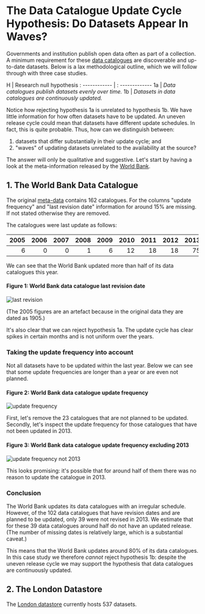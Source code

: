 # The Data Catalogue Update Cycle Hypothesis: Do Datasets Appear In Waves?


Governments and institution publish open data often as part of a collection. A minimum requirement for these [data catalogues](http://datacatalogs.org/) are discoverable and up-to-date datasets. Below is a lax methodological outline, which we will follow through with three case studies.


H | Research null hypothesis
: ------------ | : ------------- 
1a | *Data catalogues publish datasets evenly over time.*
1b | *Datasets in data catalogues are continuously updated.* 


<!--Research null hypothesis 1a:
*Data catalogues publish datasets evenly over time.*

Research null hypothesis 1b:
*Datasets in data catalogues are continuously updated.*-->

Notice how rejecting hypothesis 1a is unrelated to hypothesis 1b. We have little information for how often datasets have to be updated. An uneven release cycle could mean that datasets have different update schedules. In fact, this is quite probable. Thus, how can we distinguish between:

1. datasets that differ substantially in their update cycle; and
2. "waves" of updating datasets unrelated to the availability at the source?

The answer will only be qualitative and suggestive. Let's start by having a look at the meta-information released by the [World Bank](http://data.worldbank.org). 

## 1. The World Bank Data Catalogue

The original [meta-data](http://datacatalog.worldbank.org/) contains 162 catalogues. For the columns "update frequency" and "last revision date" information for around 15% are missing. If not stated otherwise they are removed. 

The catalogues were last update as follows:

2005 | 2006| 2007 | 2008 | 2009 | 2010 | 2011 | 2012 | 2013
 --: | --: |  --: | --:  |  --: | --:  | --:  | --:  | --:
   6 | 0   | 0    |  1   |    6 |  12  |  18  |  18  |  75 
   
We can see that the World Bank updated more than half of its data catalogues this year.

#### Figure 1: World Bank data catalogue last revision date 
![last revision](https://raw.github.com/theodi/R-projects/master/data-portal-analysis/graphics/last-revision.png)

(The 2005 figures are an artefact because in the original data they are dated as 1905.)

It's also clear that we can reject hypothesis 1a. The update cycle has clear spikes in certain months and is not uniform over the years.

### Taking the update frequency into account

Not all datasets have to be updated within the last year. Below we can see that some update frequencies are longer than a year or are even not planned.

#### Figure 2: World Bank data catalogue update frequency
![update frequency](https://raw.github.com/theodi/R-projects/master/data-portal-analysis/graphics/update-frequency.png)

First, let's remove the 23 catalogues that are not planned to be updated.
Secondly, let's inspect the update frequency for those catalogues that have not been updated in 2013.

#### Figure 3: World Bank data catalogue update frequency excluding 2013
![update frequency not 2013](https://raw.github.com/theodi/R-projects/master/data-portal-analysis/graphics/update-frequency-not2013.png)

This looks promising: it's possible that for around half of them there was no reason to update the catalogue in 2013. 

### Conclusion

The World Bank updates its data catalogues with an irregular schedule. However, of the 102 data catalogues that have revision dates and are planned to be updated, only 39 were not revised in 2013. We estimate that for these 39 data catalogues around half do not have an updated release. (The number of missing dates is relatively large, which is a substantial caveat.)

<!--This is a positive framing – we could also say "hasn't updated around 20%"-->
This means that the World Bank updates around 80% of its data catalogues. In this case study we therefore *cannot* reject hypothesis 1b: despite the uneven release cycle we may support the hypothesis that data catalogues are continuously updated.

## 2. The London Datastore

The [London datastore](arsnteioa) currently hosts 537 datasets. 

